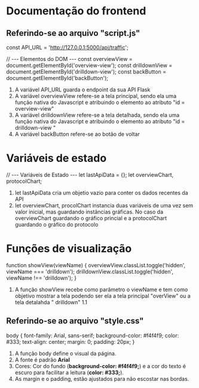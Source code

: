 # Documentação do frontend

## Referindo-se ao arquivo "script.js"

const API_URL = 'http://127.0.0.1:5000/api/traffic';

// --- Elementos do DOM ---
const overviewView = document.getElementById('overview-view');
const drilldownView = document.getElementById('drilldown-view');
const backButton = document.getElementById('backButton');

1. A variável API_URL guarda o endpoint da sua API Flask
2. A variável overviewView refere-se a tela principal, sendo ela uma função nativa do Javascript e atribuindo o elemento ao atributo "id = overview-view"
3. A variável  drilldownView refere-se a tela detalhada, sendo ela uma função nativa do Javascript e atribuindo o elemento ao atributo "id = drilldown-view "
4. A variável backButton refere-se ao botão de voltar

# Variáveis de estado 

// --- Variáveis de Estado ---
let lastApiData = {};
let overviewChart, protocolChart;

1. let lastApiData cria um objetio vazio para conter os dados recentes da API 
2. let overviewChart, procolChart instancia duas variáveis de uma vez sem valor inicial, mas guardando instâncias gráficas. No caso da overviewChart guardando o gráfico princial e a protocolChart guardando o gráfico do protocolo
   
# Funções de visualização 

function showView(viewName) {
    overviewView.classList.toggle('hidden', viewName === 'drilldown');
    drilldownView.classList.toggle('hidden', viewName !== 'drilldown');
}

1. A função showView recebe como parâmetro o viewName e tem como objetivo mostrar a tela podendo ser ela a tela principal "overView" ou a tela detalahda " drilldown"
   1.1 

## Referindo-se ao arquivo "style.css"

body {
    font-family: Arial, sans-serif;
    background-color: #f4f4f9;
    color: #333;
    text-align: center;
    margin: 0;
    padding: 20px;
}

1. A função body define o visual da página.
2. A fonte é padrão **Arial**
3. Cores: Cor do fundo (**background-color: #f4f4f9;**) e a cor do texto é escuro para facilitar a leitura (**color: #333;**).
4. As margin e o padding, estão ajustados para não escostar nas bordas.


